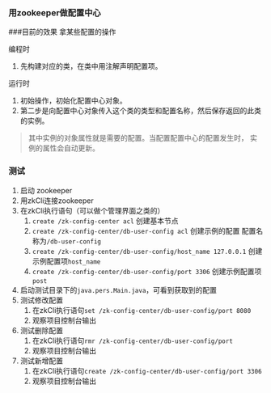 ### 用zookeeper做配置中心

###目前的效果
拿某些配置的操作

编程时
1. 先构建对应的类，在类中用注解声明配置项。

运行时
1. 初始操作，初始化配置中心对象。
2. 第二步是向配置中心对象传入这个类的类型和配置名称，然后保存返回的此类的实例。
>其中实例的对象属性就是需要的配置。当配置配置中心的配置发生时，
实例的属性会自动更新。

### 测试
1. 启动 zookeeper
2. 用zkCli连接zookeeper
3. 在zkCli执行语句（可以做个管理界面之类的）
    1. `create /zk-config-center acl` 创建基本节点
    2. `create /zk-config-center/db-user-config acl` 创建示例的配置
    配置名称为`/db-user-config`
    3. `create /zk-config-center/db-user-config/host_name 127.0.0.1` 创建示例配置项`host_name`
    4. `create /zk-config-center/db-user-config/port 3306` 创建示例配置项`post`
4. 启动测试目录下的`java.pers.Main.java`，可看到获取到的配置
5. 测试修改配置
    1. 在zkCli执行语句`set /zk-config-center/db-user-config/port 8080`
    2. 观察项目控制台输出
6. 测试删除配置
    1. 在zkCli执行语句`rmr /zk-config-center/db-user-config/port`
    2. 观察项目控制台输出
7. 测试新增配置
    1. 在zkCli执行语句`create /zk-config-center/db-user-config/port 3306`
    2. 观察项目控制台输出
